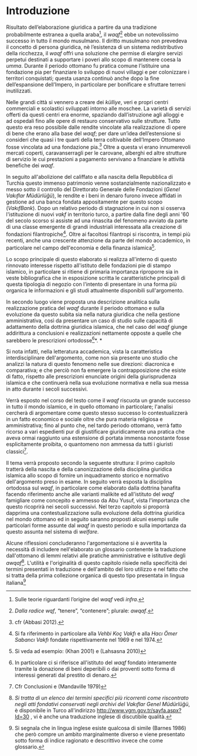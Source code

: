Introduzione
============

Risultato dell’elaborazione giuridica a partire da una tradizione
probabilmente estranea a quella araba[^1], il *waqf*[^2] ebbe un
notevolissimo successo in tutto il mondo musulmano. Il diritto musulmano
non prevedeva il concetto di persona giuridica, nè l’esistenza di un
sistema redistributivo della ricchezza, il *waqf* offrì una soluzione
che permise di elargire servizi perpetui destinati a supportare i poveri
allo scopo di mantenere coesa la *umma*. Durante il periodo ottomano fu
pratica comune l’istituire una fondazione pia per finanziare lo sviluppo
di nuovi villaggi e per colonizzare i territori conquistati; questa
usanza continuò anche dopo la fine dell’espansione dell’Impero, in
particolare per bonificare e sfruttare terreni inutilizzati.

Nelle grandi città si vennero a creare dei *külliye*, veri e propri
centri commerciali e scolastici sviluppati intorno alle moschee. La
varietà di servizi offerti da questi centri era enorme, spaziando
dall’istruzione agli alloggi e ad ospedali fino alle opere di restauro
conservativo sulle strutture. Tutto questo era reso possibile dalle
rendite vincolate alla realizzazione di opere di bene che erano alla
base del *waqf*; per dare un’idea dell’estensione si consideri che quasi
i tre quarti della terra coltivabile dell’Impero Ottomano fosse
vincolata ad una fondazione pia.[^3] Oltre a questa vi erano
innumerevoli mercati coperti, caravanserragli per le carovane, alberghi
ed altre strutture di servizio le cui prestazioni a pagamento servivano
a finanziare le attività benefiche dei *waqf*.

In seguito all'abolizione del califfato e alla nascita della Repubblica
di Turchia questo immenso patrimonio venne sostanzialmente
nazionalizzato e messo sotto il controllo del Direttorato Generale delle
Fondazioni (*Genel Vakıflar Müdürlüğü*), le rendite e i beni in denaro
furono invece affidati in gestione ad una banca fondata appositamente
per questo scopo (*VakıfBank*). Dopo un relativo periodo di stagnazione
in cui non si osserva l'istituzione di nuovi *vakf* in territorio turco,
a partire dalla fine degli anni '60 del secolo scorso si assiste ad una
rinascita del fenomeno avviato da parte di una classe emergente di
grandi industriali interessata alla creazione di fondazioni
filantropiche[^4]. Oltre ai facoltosi filantropi si riscontra, in tempi
più recenti, anche una crescente attenzione da parte del mondo
accademico, in particolare nel campo dell'economia e della finanza
islamica[^5].

Lo scopo principale di questo elaborato si realizza all'interno di
questo rinnovato interesse rispetto all'istituto delle fondazioni pie di
stampo islamico, in particolare si ritiene di primaria importanza
riproporre sia in veste bibliografica che in esposizione scritta le
caratteristiche principali di questa tipologia di negozio con l'intento
di presentare in una forma più organica le informazioni e gli studi
attualmente disponibili sull'argomento.

In secondo luogo viene proposta una descrizione analitica sulla
realizzazione pratica del *waqf* durante il periodo ottomano e sulla
evoluzione da questo subita sia nella natura giuridica che nella
gestione amministrativa, così da presentare un caso di studio sulle
capacità di adattamento della dottrina giuridica islamica, che nel caso
del *waqf* giunge addirittura a conclusioni e realizzazioni nettamente
opposte a quelle che sarebbero le prescrizioni ortodosse[^6]*. *

Si nota infatti, nella letteratura accademica, vista la caratteristica
interdisciplinare dell'argomento, come non sia presente uno studio che
analizzi la natura di questo fenomeno nelle sue direzioni: diacronica e
comparativa; e che perciò non fa emergere la contrapposizione che esiste
di fatto, rispetto alle prescrizioni enunciate origini della
giurisprudenza islamica e che continuerà nella sua evoluzione normativa
e nella sua messa in atto durante i secoli successivi.

Verrà esposto nel corso del testo come il *waqf* riscuota un grande
successo in tutto il mondo islamico, e in quello ottomano in
particolare; l'analisi cercherà di argomentare come questo stesso
successo lo contestualizzerà in un fatto economico e sociale oltre che
pura materia religiosa e amministrativa; fino al punto che, nel tardo
periodo ottomano, verrà fatto ricorso a vari espedienti pur di
giustificare giuridicamente una pratica che aveva ormai raggiunto una
estensione di portata immensa nonostante fosse esplicitamente proibita,
o quantomeno non ammessa da tutti i giuristi classici[^7].

Il tema verrà proposto secondo la seguente struttura: il primo capitolo
tratterà della nascita e della canonizzazione della disciplina giuridica
islamica allo scopo di fornire un inquadramento storico e normativo
dell'argomento preso in esame. In seguito verrà esposta la disciplina
ortodossa sul *waqf*, in particolare come elaborato dalla dottrina
ḥanafita facendo riferimento anche alle varianti malikite ed
all'istituto del *waqf* famigliare come concepito e ammesso da Abu
Yusuf, vista l'importanza che questo ricoprirà nei secoli successivi.
Nel terzo capitolo si proporrà dapprima una contestualizzazione sulla
evoluzione della dottrina giuridica nel mondo ottomano ed in seguito
saranno proposti alcuni esempi sulle particolari forme assunte dal
*waqf* in questo periodo e sulla importanza da questo assunta nel
sistema di *welfare*.

Alcune riflessioni concluderanno l'argomentazione si è avvertita la
necessità di includere nell'elaborato un glossario contenente la
traduzione dall'ottomano di lemmi relativi alle pratiche amministrative
e istitutive degli *awqaf*[^8]. L'utilità e l'originalità di questo
capitolo risiede nella specificità dei termini presentati in traduzione
e dell'ambito del loro utilizzo e nel fatto che si tratta della prima
collezione organica di questo tipo presentata in lingua italiana[^9]

[^1]: Sulle teorie riguardanti l’origine del *waqf* vedi *infra*.

[^2]: *Dalla radice wqf*, “tenere”, “contenere”; plurale: *awqaf*.

[^3]: cfr (Abbasi 2012).

[^4]: Si fa riferimento in particolare alla *Vehbi Koç Vakfı* e alla
    *Hacı Ömer Sabancı Vakfı* fondate rispettivamente nel 1969 e nel
    1974.

[^5]: Si veda ad esempio: (Khan 2001) e (Lahsasna 2010)

[^6]: In particolare ci si riferisce all'istituto del *waqf* fondato
    interamente tramite la donazione di beni deperibili o dai proventi
    sotto forma di interessi generati dal prestito di denaro.

[^7]: Cfr Conclusioni e (Mandaville 1979)

[^8]: *Si tratta di un elenco dei termini specifici più ricorrenti come
    riscontrato negli atti fondativi conservati negli archivi del
    Vakıflar Genel Müdürlüğü*, è disponibile in Turco all'indirizzo
    http://www.vgm.gov.tr/sayfa.aspx?Id=30 , vi è anche una traduzione
    inglese di discutibile qualità.

[^9]: Si segnala che in lingua inglese esiste qualcosa di simile (Barnes
    1986) che però compre un ambito marginalmente diverso e viene
    presentato sotto forma di indice ragionato e descrittivo invece che
    come glossario.
